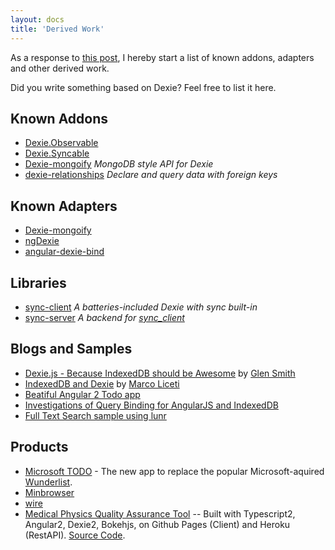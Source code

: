 ```yaml
---
layout: docs
title: 'Derived Work'
---
```


As a response to [this post](https://groups.google.com/forum/#!topic/dexiejs/setTIzdbXqk), I hereby start a list of known addons, adapters and other derived work.

Did you write something based on Dexie? Feel free to list it here.

## Known Addons

* [Dexie.Observable](/docs/Observable/Dexie.Observable.js)
* [Dexie.Syncable](/docs/Syncable/Dexie.Syncable.js)
* [Dexie-mongoify](https://github.com/YuriSolovyov/Dexie-mongoify) *MongoDB style API for Dexie*
* [dexie-relationships](https://github.com/ignasbernotas/dexie-relationships) *Declare and query data with foreign keys*

## Known Adapters

* [Dexie-mongoify](https://github.com/YuriSolovyov/Dexie-mongoify)
* [ngDexie](https://github.com/FlussoBV/NgDexie)
* [angular-dexie-bind](https://github.com/nhahn/angular-dexie-bind)

## Libraries

* [sync-client](https://www.npmjs.com/package/sync-client) *A batteries-included Dexie with sync built-in*
* [sync-server](https://www.npmjs.com/package/sync-server) *A backend for [sync_client](https://www.npmjs.com/package/sync-client)*

## Blogs and Samples

* [Dexie.js - Because IndexedDB should be Awesome](http://blogs.bytecode.com.au/glen/2016/01/11/dexie.html) by [Glen Smith](http://blogs.bytecode.com.au/glen/about/)
* [IndexedDB and Dexie](http://blog.marcoliceti.xyz/indexeddb-and-dexie-js/) by [Marco Liceti](http://blog.marcoliceti.xyz/author/marco/)
* [Beatiful Angular 2 Todo app](https://www.angularattack.com/entries/1729-invincible)
* [Investigations of Query Binding for AngularJS and IndexedDB](http://www.pauleveritt.org/angular-dexie-todo/)
* [Full Text Search sample using lunr](https://gist.github.com/nolanlawson/6f69f4a573c1da862e92)

## Products

* [Microsoft TODO](https://todo.microsoft.com) - The new app to replace the popular Microsoft-aquired [Wunderlist](https://www.wunderlist.com).
* [Minbrowser](https://minbrowser.github.io/min/)
* [wire](https://wire.com)
* [Medical Physics Quality Assurance Tool](http://electrons.simonbiggs.net/) -- Built with Typescript2, Angular2, Dexie2, Bokehjs, on Github Pages (Client) and Heroku (RestAPI). [Source Code](https://github.com/SimonBiggs/electroninserts-webapp).
